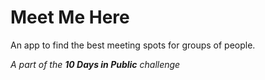 # Meet Me Here

An app to find the best meeting spots for groups of people.

_A part of the **10 Days in Public** challenge_
